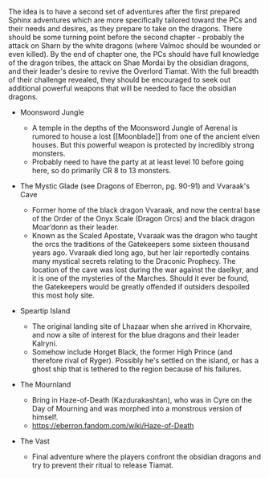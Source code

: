 
The idea is to have a second set of adventures after the first prepared Sphinx adventures which are more specifically tailored toward the PCs and their needs and desires, as they prepare to take on the dragons. There should be some turning point before the second chapter - probably the attack on Sharn by the white dragons (where Valmoc should be wounded or even killed). By the end of chapter one, the PCs should have full knowledge of the dragon tribes, the attack on Shae Mordai by the obsidian dragons, and their leader's desire to revive the Overlord Tiamat. With the full breadth of their challenge revealed, they should be encouraged to seek out additional powerful weapons that will be needed to face the obsidian dragons.

* Moonsword Jungle
	* A temple in the depths of the Moonsword Jungle of Aerenal is rumored to house a lost [[Moonblade]] from one of the ancient elven houses. But this powerful weapon is protected by incredibly strong monsters.
	* Probably need to have the party at at least level 10 before going here, so do primarily CR 8 to 13 monsters.

* The Mystic Glade (see Dragons of Eberron, pg. 90-91) and Vvaraak's Cave
	* Former home of the black dragon Vvaraak, and now the central base of the Order of the Onyx Scale (Dragon Orcs) and the black dragon Moar’donn as their leader.
	* Known as the Scaled Apostate, Vvaraak was the dragon who taught the orcs the traditions of the Gatekeepers some sixteen thousand years ago. Vvaraak died long ago, but her lair reportedly contains many mystical secrets relating to the Draconic Prophecy. The location of the cave was lost during the war against the daelkyr, and it is one of the mysteries of the Marches. Should it ever be found, the Gatekeepers would be greatly offended if outsiders despoiled this most holy site.

* Speartip Island
	* The original landing site of Lhazaar when she arrived in Khorvaire, and now a site of interest for the blue dragons and their leader Kalryni.
	* Somehow include Horget Black, the former High Prince (and therefore rival of Ryger). Possibly he's settled on the island, or has a ghost ship that is tethered to the region because of his failures.

* The Mournland
	* Bring in Haze-of-Death (Kazdurakashtan), who was in Cyre on the Day of Mourning and was morphed into a monstrous version of himself.
	* https://eberron.fandom.com/wiki/Haze-of-Death

* The Vast
	* Final adventure where the players confront the obsidian dragons and try to prevent their ritual to release Tiamat.

